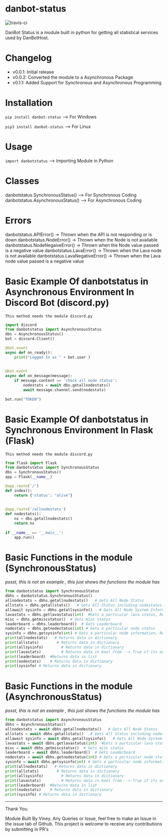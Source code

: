 # danbot-status
![travis-ci](https://travis-ci.com/VineyS/danbot-status-py.svg?branch=main)

DanBot Status is a module built in python for getting all statistical services used by DanBotHost.
# Changelog
- v0.0.1: Initial release
- v0.0.2: Converted the module to a Asynchronous Package
- v0.1.1: Added Support for Synchronous and Asynchronous Programming 

# Installation
`pip install danbot-status`  --> For Windows

`pip3 install danbot-status`  -->   For Linux

# Usage 
`import danbotstatus`  --> Importing Module in Python

# Classes
danbotstatus.SynchronousStatus()  -->  For Synchronous Coding
danbotstatus.AsynchronousStatus()  -->  For Asynchronous Coding

# Errors
danbotstatus.APIError()  ->  Thrown when the API is not responding or is down
danbotstatus.NodeError()  ->  Thrown when the Node is not available
danbotstatus.NodeNegaiveError()  ->  Thrown when the Node value passed is a negative value
danbotstatus.LavaError()  ->  Thrown when the Lava node is not available
danbotstatus.LavaNegativeError()  ->  Thrown when the Lava node value passed is a negative value

# Basic Example Of danbotstatus in Asynchronous Environment In Discord Bot (discord.py)

` This method needs the module discord.py `
```py
import discord
from danbotstatus import AsynchronousStatus
dbs = AsynchronousStatus()
bot = discord.Client()

@bot.event
async def on_ready():
    print("Logged In as " + bot.user )
    
    
@bot.event
async def on_message(message):
    if message.content == 'check all node status':
        nodestats = await dbs.getallnodestats()
        await message.channel.send(nodestats)
        
bot.run("TOKEN")
```
# Basic Example Of danbotstatus in Synchronous Environment In Flask (Flask)

` This method needs the module discord.py `
```py
from flask import Flask
from danbotstatus import SynchronousStatus
dbs = SynchronousStatus()
app = Flask(__name__)

@app.route('/')
def index():
    return {'status': "alive"}
    
    
@app.route('/allnodestats')
def nodestats():
    ns = dbs.getallnodestats()
    return ns
        
if __name__ == '__main__':
    app.run()
```
# Basic Functions in the module (SynchronousStatus)
*pssst, this is not an example , this just shows the functions the module has*
```py
from danbotstatus import SynchronousStatus
dbhs = danbotstatus.SynchronousStatus()
allnodestats = dbhs.getallnodestats()   # Gets All Node Status
allstats = dbhs.getallstats()   # Gets All Status including nodestatus and misc
allawait sysinfo = dbhs.getallsysinfo()   # Gets All Node System Informations
lavastats = dbhs.getlavastatus(int)  #Gets a particular lava status, Replace int by number. For example: lavastats = dbhs.getlavastatus(1)  gives Lava1 information
misc = dbhs.getmiscstatus()  # Gets misc status
leaderboard = dbhs.leaderboard()  # Gets Leaderboard 
nodestats = dbhs.getnodestatus(int) # Gets a particular node status
sysinfo = dbhs.getsysinfo(int) # Gets a particular node information, Replace int by node number
print(allnodestats)   # Returns data in dictionary
print(allstats)        # Returns data in dictionary
print(allsysinfo)        # Returns data in dictionary
print(lavastats)         # Returns data in bool from --> True if its online, False if its offline
print(leaderboard)  #Returns data in list
print(nodestats)    # Returns data in dictionary
print(sysinfo) # Returns data in dictionary
```
# Basic Functions in the module (AsynchronousStatus)
*pssst, this is not an example , this just shows the functions the module has*
```py
from danbotstatus import AsynchronousStatus
dbhs = AsynchronousStatus()
allnodestats = await dbhs.getallnodestats()   # Gets All Node Status
allstats = await dbhs.getallstats()   # Gets All Status including nodestatus and misc
allawait sysinfo = await dbhs.getallsysinfo()   # Gets All Node System Informations
lavastats = await dbhs.getlavastatus(int)  #Gets a particular lava status, Replace int by number. For example: lavastats = dbhs.getlavastatus(1)  gives Lava1 information
misc = await dbhs.getmiscstatus()  # Gets misc status
leaderboard = await dbhs.leaderboard()  # Gets Leaderboard 
nodestats = await dbhs.getnodestatus(int) # Gets a particular node status
sysinfo = await dbhs.getsysinfo(int) # Gets a particular node information, Replace int by node number
print(allnodestats)   # Returns data in dictionary
print(allstats)        # Returns data in dictionary
print(allsysinfo)        # Returns data in dictionary
print(lavastats)         # Returns data in bool from --> True if its online, False if its offline
print(leaderboard)  #Returns data in list
print(nodestats)    # Returns data in dictionary
print(sysinfo) # Returns data in dictionary
```
---

Thank You.

Module Built By Viney. Any Queries or Issue, feel free to make an Issue in the issue tab of Github. This project is welcome to receive any contributions by submitting in  PR's
